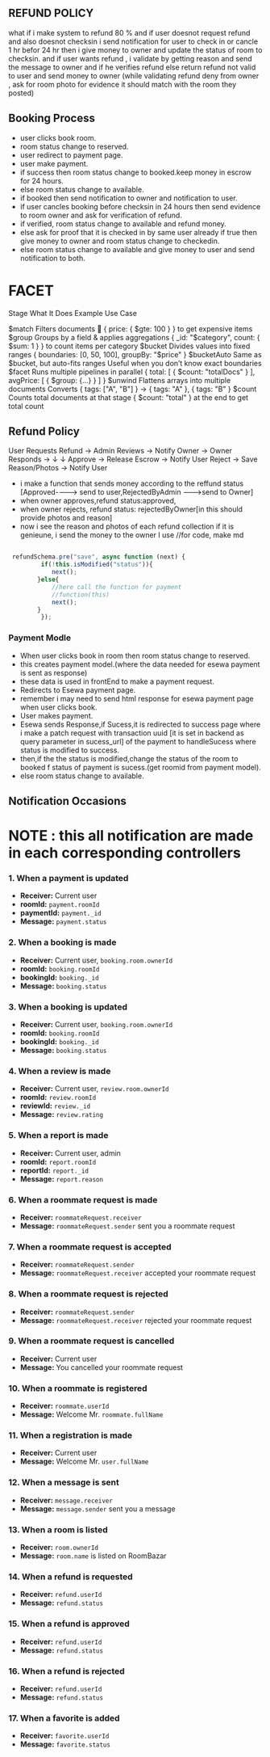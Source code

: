 

## REFUND POLICY
what if i make system to refund 80 % and if user doesnot request refund and also doesnot checksin i send notification for user to check in or cancle 1 hr befor 24 hr then i give money to owner and update the status of room to checksin. and if user wants refund , i validate by getting reason and send the message to owner and if he verifies refund else return refund not valid to user and send money to owner (while validating refund deny from owner , ask for room photo for evidence it should match with the room they posted)


## Booking Process 
 - user clicks book room.
 - room status change to reserved.
 - user redirect to payment page.
 - user make payment.
 - if success then room status change to booked.keep money in escrow for 24 hours.
 - else room status change to available.
 - if booked then send notification to owner and notification to user.
 - if user cancles booking before checksin in 24 hours then send evidence to room owner and ask for verification of refund.
 - if verified, room status change to available and refund money.
 - else ask for proof that it is checked in by same user already if true then give money to owner and room status change to checkedin.
 - else room status change to available and give money to user and send notification to both.
# FACET
Stage	        What It Does            	        Example Use Case

$match	        Filters documents 🎯	            { price: { $gte: 100 } } to get expensive items
$group	        Groups by a field & applies 
                aggregations                        { _id: "$category", count: { $sum: 1 } } to count items   per category
$bucket	        Divides values into fixed ranges 	{ boundaries: [0, 50, 100], groupBy: "$price" }
$bucketAuto	    Same as $bucket, but auto-fits
                ranges Useful when you don’t know
                exact boundaries
$facet	        Runs multiple pipelines in parallel    { total: [ { $count: "totalDocs" } ], avgPrice: [ {                                                     $group: {...} } ] }
$unwind	    Flattens arrays into multiple documents	
            Converts { tags: ["A", "B"] } → { tags: "A" }, { tags: "B" }
$count	    Counts total documents at that stage 	      { $count: "total" } at the end to get total count

## Refund Policy

User Requests Refund → Admin Reviews → Notify Owner → Owner Responds → 
   ↓                               ↓
Approve → Release Escrow → Notify User    Reject → Save Reason/Photos → Notify User



- i make a function that sends money according to the reffund status [Approved----> send to user,RejectedByAdmin --->send to Owner]
- when owner approves,refund status:approved, 
- when owner rejects, refund status: rejectedByOwner[in this should provide photos and reason]
- now i see the reason and photos of each refund collection if it is genieune, i send the money to the owner
I use 
//for code, make md 

```javascript

 refundSchema.pre("save", async function (next) {
         if(!this.isModified("status")){
            next();
        }else{
            //here call the function for payment
            //function(this)
            next(); 
        }
         });

```

### Payment Modle

- When user clicks book in room then room status change to reserved.
- this creates payment model.(where the data needed for esewa payment is sent as response)
- these data is used in frontEnd to make a payment request.
- Redirects to Esewa payment page.
- remember i may need to send html response for esewa payment page when user clicks book.
- User makes payment.
- Esewa sends Response,if Sucess,it is redirected to success page where i make a patch request with transaction uuid [it is set in backend as query parameter in sucess_url] of the payment to handleSucess where status is modified to success.
- then,if the the status is modified,change the status of the room to booked f status of payment is sucess.(get roomid from payment model).
- else room status change to available.

  
## Notification Occasions

# NOTE : this all notification are made in each corresponding controllers

### 1. When a payment is updated
- **Receiver:** Current user
- **roomId:** `payment.roomId`
- **paymentId:** `payment._id`
- **Message:** `payment.status`

### 2. When a booking is made
- **Receiver:** Current user, `booking.room.ownerId`
- **roomId:** `booking.roomId`
- **bookingId:** `booking._id`
- **Message:** `booking.status`

### 3. When a booking is updated
- **Receiver:** Current user, `booking.room.ownerId`
- **roomId:** `booking.roomId`
- **bookingId:** `booking._id`
- **Message:** `booking.status`

### 4. When a review is made
- **Receiver:** Current user, `review.room.ownerId`
- **roomId:** `review.roomId`
- **reviewId:** `review._id`
- **Message:** `review.rating`

### 5. When a report is made
- **Receiver:** Current user, admin
- **roomId:** `report.roomId`
- **reportId:** `report._id`
- **Message:** `report.reason`

### 6. When a roommate request is made
- **Receiver:** `roommateRequest.receiver`
- **Message:** `roommateRequest.sender` sent you a roommate request

### 7. When a roommate request is accepted
- **Receiver:** `roommateRequest.sender`
- **Message:** `roommateRequest.receiver` accepted your roommate request

### 8. When a roommate request is rejected
- **Receiver:** `roommateRequest.sender`
- **Message:** `roommateRequest.receiver` rejected your roommate request

### 9. When a roommate request is cancelled
- **Receiver:** Current user
- **Message:** You cancelled your roommate request

### 10. When a roommate is registered
- **Receiver:** `roommate.userId`
- **Message:** Welcome Mr. `roommate.fullName`

### 11. When a registration is made
- **Receiver:** Current user
- **Message:** Welcome Mr. `user.fullName`

### 12. When a message is sent
- **Receiver:** `message.receiver`
- **Message:** `message.sender` sent you a message

### 13. When a room is listed
- **Receiver:** `room.ownerId`
- **Message:** `room.name` is listed on RoomBazar

### 14. When a refund is requested
- **Receiver:** `refund.userId`
- **Message:** `refund.status`

### 15. When a refund is approved
- **Receiver:** `refund.userId`
- **Message:** `refund.status`

### 16. When a refund is rejected
- **Receiver:** `refund.userId`
- **Message:** `refund.status`

### 17. When a favorite is added
- **Receiver:** `favorite.userId`
- **Message:** `favorite.status`   
